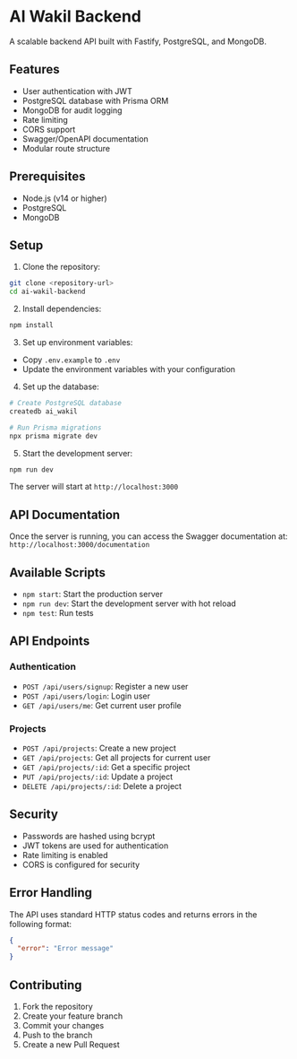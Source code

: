 # AI Wakil Backend

A scalable backend API built with Fastify, PostgreSQL, and MongoDB.

## Features

- User authentication with JWT
- PostgreSQL database with Prisma ORM
- MongoDB for audit logging
- Rate limiting
- CORS support
- Swagger/OpenAPI documentation
- Modular route structure

## Prerequisites

- Node.js (v14 or higher)
- PostgreSQL
- MongoDB

## Setup

1. Clone the repository:
```bash
git clone <repository-url>
cd ai-wakil-backend
```

2. Install dependencies:
```bash
npm install
```

3. Set up environment variables:
- Copy `.env.example` to `.env`
- Update the environment variables with your configuration

4. Set up the database:
```bash
# Create PostgreSQL database
createdb ai_wakil

# Run Prisma migrations
npx prisma migrate dev
```

5. Start the development server:
```bash
npm run dev
```

The server will start at `http://localhost:3000`

## API Documentation

Once the server is running, you can access the Swagger documentation at:
`http://localhost:3000/documentation`

## Available Scripts

- `npm start`: Start the production server
- `npm run dev`: Start the development server with hot reload
- `npm test`: Run tests

## API Endpoints

### Authentication
- `POST /api/users/signup`: Register a new user
- `POST /api/users/login`: Login user
- `GET /api/users/me`: Get current user profile

### Projects
- `POST /api/projects`: Create a new project
- `GET /api/projects`: Get all projects for current user
- `GET /api/projects/:id`: Get a specific project
- `PUT /api/projects/:id`: Update a project
- `DELETE /api/projects/:id`: Delete a project

## Security

- Passwords are hashed using bcrypt
- JWT tokens are used for authentication
- Rate limiting is enabled
- CORS is configured for security

## Error Handling

The API uses standard HTTP status codes and returns errors in the following format:
```json
{
  "error": "Error message"
}
```

## Contributing

1. Fork the repository
2. Create your feature branch
3. Commit your changes
4. Push to the branch
5. Create a new Pull Request 
